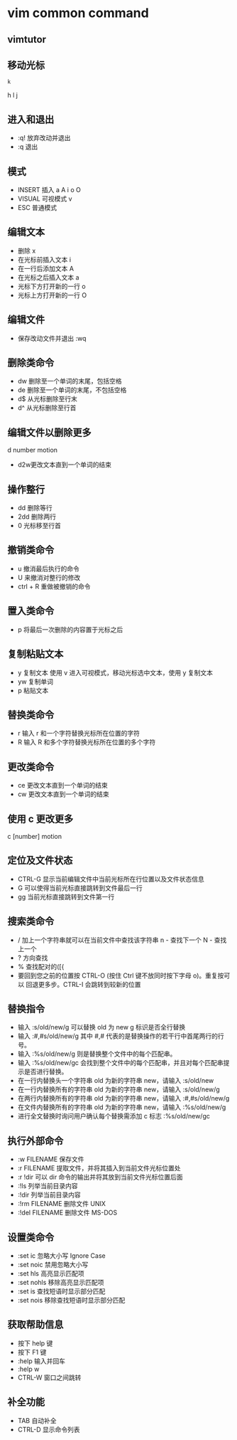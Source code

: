 # vim common command #
## vimtutor ##

## 移动光标 ##  
    k
 h     l
    j

## 进入和退出 ##  
* :q! <ENTER> 放弃改动并退出
* :q 退出

## 模式 ##
* INSERT 插入 a A i o O 
* VISUAL 可视模式 v
* ESC 普通模式 <ESC>

## 编辑文本 ##  
* 删除 x
* 在光标前插入文本 i
* 在一行后添加文本 A
* 在光标之后插入文本 a
* 光标下方打开新的一行 o
* 光标上方打开新的一行 O

## 编辑文件 ##  
* 保存改动文件并退出 :wq <ENTER>

## 删除类命令 ##
* dw 删除至一个单词的末尾，包括空格
* de 删除至一个单词的末尾，不包括空格
* d$ 从光标删除至行末
* d^ 从光标删除至行首

## 编辑文件以删除更多 ##  
d number motion
* d2w更改文本直到一个单词的结束

## 操作整行 ##
* dd 删除等行
* 2dd 删除两行
* 0 光标移至行首

## 撤销类命令 ##
* u 撤消最后执行的命令
* U 来撤消对整行的修改
* ctrl + R 重做被撤销的命令

## 置入类命令 ##
* p 将最后一次删除的内容置于光标之后

## 复制粘贴文本 ##
* y 复制文本
  使用 v 进入可视模式，移动光标选中文本，使用 y 复制文本
* yw 复制单词
* p 粘贴文本

## 替换类命令 ##
* r 输入 r 和一个字符替换光标所在位置的字符
* R 输入 R 和多个字符替换光标所在位置的多个字符

## 更改类命令 ##
* ce 更改文本直到一个单词的结束
* cw 更改文本直到一个单词的结束

## 使用 c 更改更多 ##
c [number] motion

## 定位及文件状态 ##
* CTRL-G 显示当前编辑文件中当前光标所在行位置以及文件状态信息
* G 可以使得当前光标直接跳转到文件最后一行
* gg 当前光标直接跳转到文件第一行

## 搜索类命令 ##
* / 加上一个字符串就可以在当前文件中查找该字符串
  n - 查找下一个
  N - 查找上一个
* ? 方向查找
* % 查找配对的([{
* 要回到您之前的位置按 CTRL-O (按住 Ctrl 键不放同时按下字母 o)。重复按可以
回退更多步。CTRL-I 会跳转到较新的位置
 
## 替换指令 ##
* 输入 :s/old/new/g 可以替换 old 为 new
  g 标识是否全行替换
* 输入   :#,#s/old/new/g   其中 #,# 代表的是替换操作的若干行中首尾两行的行号。
* 输入   :%s/old/new/g     则是替换整个文件中的每个匹配串。
* 输入   :%s/old/new/gc    会找到整个文件中的每个匹配串，并且对每个匹配串提示是否进行替换。
* 在一行内替换头一个字符串 old 为新的字符串 new，请输入  :s/old/new
* 在一行内替换所有的字符串 old 为新的字符串 new，请输入  :s/old/new/g
* 在两行内替换所有的字符串 old 为新的字符串 new，请输入  :#,#s/old/new/g
* 在文件内替换所有的字符串 old 为新的字符串 new，请输入  :%s/old/new/g
* 进行全文替换时询问用户确认每个替换需添加 c 标志        :%s/old/new/gc		      

## 执行外部命令 ##
* :w FILENAME 保存文件
* :r FILENAME 提取文件，并将其插入到当前文件光标位置处
* :r !dir 可以 dir 命令的输出并将其放到当前文件光标位置后面
* :!ls 列举当前目录内容
* :!dir 列举当前目录内容
* :!rm FILENAME 删除文件 UNIX
* :!del FILENAME 删除文件 MS-DOS

## 设置类命令 ##
* :set ic 忽略大小写 Ignore Case
* :set noic 禁用忽略大小写
* :set hls 高亮显示匹配项
* :set nohls 移除高亮显示匹配项
* :set is 查找短语时显示部分匹配
* :set nois 移除查找短语时显示部分匹配

## 获取帮助信息 ##
* <HELP> 按下 help 键
* <F1> 按下 F1 键
* :help 输入并回车
* :help w 
* CTRL-W 窗口之间跳转

## 补全功能 ## 
* TAB 自动补全
* CTRL-D 显示命令列表


